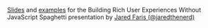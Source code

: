 [Slides](http://www.slideshare.net/jaredthenerd/javascript-spaghetti-codemash-111) and [examples](https://github.com/jaredfaris/codepalousa2012demo) for the Building Rich User Experiences Without JavaScript Spaghetti presentation by [Jared Faris (@jaredthenerd)](http://twitter.com/jaredthenerd)
